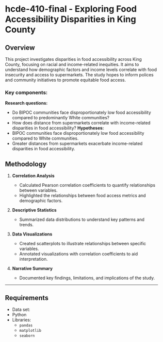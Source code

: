 # hcde-410-final - Exploring Food Accessibility Disparities in King County 
## Overview 
This project investigates disparities in food accessibility across King County, focusing on racial and income-related inequities. It aims to understand how demographic factors and income levels correlate with food insecurity and access to supermarkets. The study hopes to inform polices and community initiatives to promote equitable food access. 
### Key components:
**Research questions:**
- Do BIPOC communities face disproportionately low food accessibility compared to predominantly White communities?
- How does distance from supermarkets correlate with income-related disparities in food accessibility?
**Hypotheses:**
- BIPOC communities face disproportionately low food accessibility compared to White communities.
- Greater distances from supermarkets exacerbate income-related disparities in food accessibility.

## Methodology
1. **Correlation Analysis**  
   - Calculated Pearson correlation coefficients to quantify relationships between variables.
   - Highlighted the relationships between food access metrics and demographic factors.

2. **Descriptive Statistics**  
   - Summarized data distributions to understand key patterns and trends.

3. **Data Visualizations**  
   - Created scatterplots to illustrate relationships between specific variables.
   - Annotated visualizations with correlation coefficients to aid interpretation.

4. **Narrative Summary**  
   - Documented key findings, limitations, and implications of the study.

---

## Requirements
- Data set: 
- Python
- Libraries:
  - `pandas`
  - `matplotlib`
  - `seaborn`

